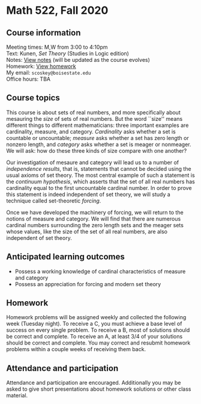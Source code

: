 # Math 522, Fall 2020

## Course information

Meeting times: M,W from 3:00 to 4:10pm  
Text: Kunen, *Set Theory* (Studies in Logic edition)  
Notes: [View notes](https://github.com/scoskey/m522/raw/master/notes.pdf) (will be updated as the course evolves)  
Homework: [View homework](homework)  
My email: `scoskey@boisestate.edu`  
Office hours: TBA

## Course topics

This course is about sets of real numbers, and more specifically about mesauring the *size* of sets of real numbers. But the word ``size'' means different things to different mathematicians: three important examples are cardinality, measure, and category. *Cardinality* asks whether a set is countable or uncountable; *measure* asks whether a set has zero length or nonzero length, and *category* asks whether a set is meager or nonmeager. We will ask: how do these three kinds of size compare with one another?

Our investigation of mesaure and category will lead us to a number of *independence results*, that is, statements that cannot be decided using the usual axioms of set theory. The most central example of such a statement is the *continuum hypothesis*, which asserts that the set of all real numbers has cardinality equal to the first uncountable cardinal number. In order to prove this statement is indeed independent of set theory, we will study a technique called set-theoretic *forcing*.

Once we have developed the machinery of forcing, we will return to the notions of measure and category. We will find that there are numerous cardinal numbers surrounding the zero length sets and the meager sets whose values, like the size of the set of all real numbers, are also independent of set theory.

## Anticipated learning outcomes

* Possess a working knowledge of cardinal characteristics of measure and category
* Possess an appreciation for forcing and modern set theory

## Homework

Homework problems will be assigned weekly and collected the following week (Tuesday night). To receive a C, you must achieve a base level of success on every single problem. To receive a B, most of solutions should be correct and complete. To receive an A, at least 3/4 of your solutions should be correct and complete. You may correct and resubmit homework problems within a couple weeks of receiving them back.

## Attendance and participation

Attendance and participation are encouraged. Additionally you may be asked to give short presentations about homework solutions or other class material.
